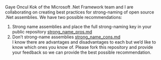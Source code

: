 
Gaye Oncul Kok of the Microsoft .Net Framework team and I are collaborating on creating best practices 
for strong-naming of open source .Net assemblies. We have two possible recommendations:    
1.	Strong name assemblies and place the full strong-naming key in your public repository 
[strong_name_pros.md](strong_name_pros.md)    
2.	Don’t strong-name assemblies [strong_name_cons.md](strong_name_cons.md)    
I know there are advantages and disadvantages to each but we’d like to know which ones you know of. 
Please fork this repository and provide your feedback so we can provide the best possible recommendation.
